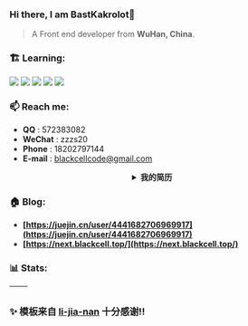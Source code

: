 ### Hi there, I am BastKakrolot👋

> A Front end developer from **WuHan, China**.

### 🏗️ Learning:

<code><img src="https://img.shields.io/badge/typescript-%23007ACC.svg?style=for-the-badge&logo=typescript&logoColor=white"/></code>
<code><img src="https://img.shields.io/badge/react-%2320232a.svg?style=for-the-badge&logo=react&logoColor=%2361DAFB"/></code>
<code><img src="https://img.shields.io/badge/node.js-6DA55F?style=for-the-badge&logo=node.js&logoColor=white"/></code>
<code><img src="https://img.shields.io/badge/vuejs-%2335495e.svg?style=for-the-badge&logo=vuedotjs&logoColor=%234FC08D"/></code>
<code><img src="https://img.shields.io/badge/nextjs-%2320232a.svg?style=for-the-badge&logo=nextdotjs&logoColor=%234FC08D"/></code>

### 📫 Reach me:

- **QQ** : 572383082
- **WeChat** : zzzs20
- **Phone** : 18202797144
- **E-mail** : blackcellcode@gmail.com

<details>
    <summary align="center"><b>我的简历</b></summary>

# 个人信息

- 男 1997.07 大专
- 邮箱 blackcellcode@gmail.com
- 电话 18202797144
- 微信 zzzs20

# 社交信息

- GitHub：https://github.com/BastKakrolot
- 掘金：https://juejin.cn/user/4441682706969917
- 博客：https://blackcell.fun/

# 相关技能

- 参与开发 rslot 库，实现 react 对插槽的支持分离 UI 和状态
- 熟悉代码开发到上线全流程，对协同开发，分支管理，项目配置等都有较深刻的最佳实践 ，经历过多种分支模型
- 会多审视重构代码，在 Gitlab 上对组内成员进行 code review 积极组织前端分享会，以及代码审查会
- 有中后台大型项目、移动端开发经验，熟悉前端性能优化的实现，例如代码优化、打包优化、资源优化，能结合实际业务场景进行优化
- 熟悉 Webpack 等打包工具的基本配置， 能够对以上工具进行二次封装、基于以上工具搭建通用的开发环境
- 熟悉 prettier / eslint 基本配置，有良好且严格的编码习惯，唯客户论，实用主义者
- 能按照 UI 完成页面还原，任务完成度高

# 开源经历

## [rslot](https://github.com/BastKakrolot/rslot) [(docs)](https://rslot.blackcell.fun/)

![install size](https://img.shields.io/bundlephobia/minzip/rslot?color=deepgreen&label=gizpped%20size&style=flat-square)

### 一款为配合 React 构建清晰的 UI 结构的库

- Slot 基于 React 实现的插槽
- Await 提取于[React-Router V6](https://github.com/remix-run/react-router/tree/main/packages/react-router)
- AwaitWithSlot 基于 Await 与 Slot 合并封装

# 工作经历

## 2022.02 - present 前端工程师/研发中心/大前端组


- 负责组内公共组件开发建设工作（可编辑表格等，虚拟列表，可拖动列，）
- 负责组内项目维护，底层逻辑优化，比如开发中途添加主题功
- 负责组内成员任务分配 & CodeReview 工作
- 维护组内代码规范，持续输出项目文档

#### `react` `ahooks` `Umi` `Antd` `Css-Module` `JSX` ...

## 2019.07 - 2022.02 前端设计师/设计二部/前端组


- 负责根据销售接的项目，通过 ui 设计师设计图纸，按照设计文件还原网页
- 负责通过与产品沟通调整项目内容，主要负责代码编写。

#### `swiper` `vue` `Bootstrap` `jquery` `animate` ...

# 项目经历

## SCM

- 解决历史债务问题
- 工具函数包规范整理（形成层级避免循环引用）
- 解决同级依赖
- 移动端框架层代码优化，对齐 `PC` 端逻辑
- 项目组织调整： `request` 移动至顶层目录，改为 `clone` 实例导出，配置多个实例，预防请求暗病
- 封装公共 `hooks`
- 封装 `shared` 目录，提供 `render` 方法；`eventEmit` 封装；`modalService` 封装
- utils 分类构建，提高可维护性
- 重构历史 `巨石` 组件
- 重构修改项目中命名不规范问题
- 重构修改项目中魔法值，硬编码
- 维护供应链代码规范，持续更新供应链组件文档，持续输出项目文档
- 按时交付任务（ `PC` 端，移动端 ）

# 致谢

- 感谢您花时间阅读我的简历，期待有机会能和您共事。

</details>

### 🏠 Blog:

- **[https://juejin.cn/user/4441682706969917](https://juejin.cn/user/4441682706969917)**
- **[https://next.blackcell.top/](https://next.blackcell.top/)**

### 📊 Stats:

| <img align="center" src="https://github-readme-stats.vercel.app/api?username=BastKakrolot&show_icons=true&theme=buefy&hide_border=true" alt="" /> | <img align="center" src="https://github-readme-stats.vercel.app/api/top-langs/?username=BastKakrolot&layout=compact&theme=buefy&hide_border=true" alt="" /> |
| ------------------------------------------------------------------------------------------------------------------------------------------------- | ----------------------------------------------------------------------------------------------------------------------------------------------------------- |

### ✨ 模板来自 [li-jia-nan](https://github.com/li-jia-nan) 十分感谢!!
